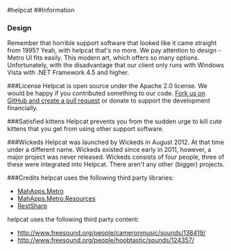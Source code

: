 #helpcat
##Information
### Design
Remember that horrible support software that looked like it came straight from 1995? Yeah, with helpcat that's no more. We pay attention to design - Metro UI fits easily. This modern art, which offers so many options. Unfortunately, with the disadvantage that our client only runs with Windows Vista with .NET Framework 4.5 and higher.

###License
Helpcat is open source under the Apache 2.0 license. We would be happy if you contributed something to our code. [Fork us on GitHub and create a pull request](https://github.com/wickeds/helpcat-client) or donate to support the development financially.

###Satisfied kittens
Helpcat prevents you from the sudden urge to kill cute kittens that you get from using other support software.

###Wickeds
Helpcat was launched by Wickeds in August 2012. At that time under a different name. Wickeds existed since early in 2011, however, a major project was never released. Wickeds consists of four people, three of these were integrated into Helpcat. There aren't any other (bigger) projects.

###Credits
helpcat uses the following third party libraries:
* [MahApps.Metro](https://github.com/MahApps/MahApps.Metro)
* [MahApps.Metro.Resources](https://github.com/mahapps/mahapps.metro)
* [RestSharp](http://restsharp.org/)

helpcat uses the following third party content:
* http://www.freesound.org/people/cameronmusic/sounds/138419/
* http://www.freesound.org/people/hoobtastic/sounds/124357/
